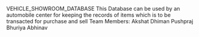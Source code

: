 VEHICLE_SHOWROOM_DATABASE
This Database can be used by an automobile center for keeping the records of items which is to be transacted for purchase and sell
Team Members:
Akshat Dhiman
Pushpraj Bhuriya
Abhinav
